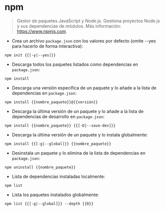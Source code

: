 # npm

> Gestor de paquetes JavaScript y Node.js.
> Gestiona proyectos Node.js y sus dependencias de módulos.
> Más información: <https://www.npmjs.com>.

- Crea un archivo `package.json` con los valores por defecto (omite --yes para hacerlo de forma interactiva):

`npm init {{[-y|--yes]}}`

- Descarga todos los paquetes listados como dependencias en `package.json`:

`npm install`

- Descarga una versión específica de un paquete y lo añade a la lista de dependencias en `package.json`:

`npm install {{nombre_paquete}}@{{versión}}`

- Descarga la última versión de un paquete y lo añade a la lista de dependencias de desarrollo en `package.json`:

`npm install {{nombre_paquete}} {{[-D|--save-dev]}}`

- Descarga la última versión de un paquete y lo instala globalmente:

`npm install {{[-g|--global]}} {{nombre_paquete}}`

- Desinstala un paquete y lo elimina de la lista de dependencias en `package.json`:

`npm uninstall {{nombre_paquete}}`

- Lista de dependencias instaladas localmente:

`npm list`

- Lista los paquetes instalados globalmente:

`npm list {{[-g|--global]}} --depth {{0}}`
